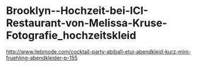 Brooklyn--Hochzeit-bei-ICI-Restaurant-von-Melissa-Kruse-Fotografie_hochzeitskleid
=================================================================================

http://www.liebmode.com/cocktail-party-abiball-etui-abendkleid-kurz-mini-fruehling-abendkleider-p-155
